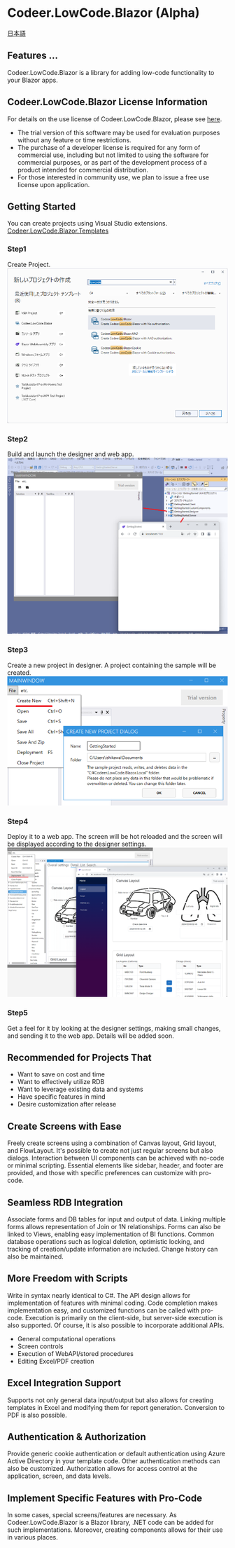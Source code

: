 # Codeer.LowCode.Blazor (Alpha)

[日本語](JP/README.md)<br/>

## Features ...
Codeer.LowCode.Blazor is a library for adding low-code functionality to your Blazor apps.

## Codeer.LowCode.Blazor License Information
For details on the use license of Codeer.LowCode.Blazor, please see [here](https://www.nuget.org/packages/Codeer.LowCode.Blazor/0.3.0/License).<br/>
- The trial version of this software may be used for evaluation purposes without any feature or time restrictions.
- The purchase of a developer license is required for any form of commercial use, including but not limited to using the software for commercial purposes, or as part of the development process of a product intended for commercial distribution.
- For those interested in community use, we plan to issue a free use license upon application.

## Getting Started
You can create projects using Visual Studio extensions.<br/>
[Codeer.LowCode.Blazor.Templates](https://marketplace.visualstudio.com/items?itemName=Codeer.LowCodeBlazor)

### Step1
Create Project.
<img src="Image/step1.png">

### Step2
Build and launch the designer and web app.
<img src="Image/step2.png">

### Step3
Create a new project in designer.
A project containing the sample will be created.
<img src="Image/step3.png">

### Step4
Deploy it to a web app. The screen will be hot reloaded and the screen will be displayed according to the designer settings.
<img src="Image/step4.png" width="800">

### Step5
Get a feel for it by looking at the designer settings, making small changes, and sending it to the web app. Details will be added soon.

## Recommended for Projects That

- Want to save on cost and time
- Want to effectively utilize RDB
- Want to leverage existing data and systems
- Have specific features in mind
- Desire customization after release

## Create Screens with Ease

Freely create screens using a combination of Canvas layout, Grid layout, and FlowLayout. It's possible to create not just regular screens but also dialogs. Interaction between UI components can be achieved with no-code or minimal scripting. Essential elements like sidebar, header, and footer are provided, and those with specific preferences can customize with pro-code.

## Seamless RDB Integration

Associate forms and DB tables for input and output of data. Linking multiple forms allows representation of Join or 1N relationships. Forms can also be linked to Views, enabling easy implementation of BI functions. Common database operations such as logical deletion, optimistic locking, and tracking of creation/update information are included. Change history can also be maintained.

## More Freedom with Scripts

Write in syntax nearly identical to C#. The API design allows for implementation of features with minimal coding. Code completion makes implementation easy, and customized functions can be called with pro-code. Execution is primarily on the client-side, but server-side execution is also supported. Of course, it is also possible to incorporate additional APIs.

- General computational operations
- Screen controls
- Execution of WebAPI/stored procedures
- Editing Excel/PDF creation

## Excel Integration Support

Supports not only general data input/output but also allows for creating templates in Excel and modifying them for report generation. Conversion to PDF is also possible.

## Authentication & Authorization

Provide generic cookie authentication or default authentication using Azure Active Directory in your template code. Other authentication methods can also be customized. Authorization allows for access control at the application, screen, and data levels.

## Implement Specific Features with Pro-Code

In some cases, special screens/features are necessary. As Codeer.LowCode.Blazor is a Blazor library, .NET code can be added for such implementations. Moreover, creating components allows for their use in various places.
